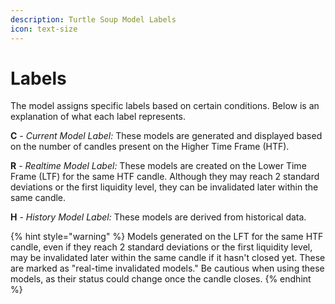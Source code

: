 ```yaml
---
description: Turtle Soup Model Labels
icon: text-size
---
```


# Labels

The model assigns specific labels based on certain conditions. Below is an explanation of what each label represents.

**C** - _Current Model Label:_ These models are generated and displayed based on the number of candles present on the Higher Time Frame (HTF).

**R** - _Realtime Model Label:_ These models are created on the Lower Time Frame (LTF) for the same HTF candle. Although they may reach 2 standard deviations or the first liquidity level, they can be invalidated later within the same candle.

**H** - _History Model Label:_ These models are derived from historical data.

{% hint style="warning" %}
Models generated on the LFT for the same HTF candle, even if they reach 2 standard deviations or the first liquidity level, may be invalidated later within the same candle if it hasn't closed yet. These are marked as "real-time invalidated models." Be cautious when using these models, as their status could change once the candle closes.
{% endhint %}
